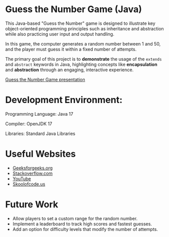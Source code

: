 # Guess the Number Game (Java)

This Java-based "Guess the Number" game is designed to illustrate key object-oriented programming principles such as inheritance and abstraction while also practicing user input and output handling.

In this game, the computer generates a random number between 1 and 50, and the player must guess it within a fixed number of attempts.

The primary goal of this project is to **demonstrate** the usage of the `extends` and `abstract` keywords in Java, highlighting concepts like **encapsulation** and **abstraction** through an engaging, interactive experience.

[Guess the Number Game presentation]()

# Development Environment:
Programming Language: Java 17

Compiler: OpenJDK 17

Libraries: Standard Java Libraries

# Useful Websites
- [Geeksforgeeks.org](https://www.geeksforgeeks.org/number-guessing-game-in-java/)
- [Stackoverflow.com](https://stackoverflow.com/questions/29890213/guess-the-number-in-java)
- [YouTube](https://www.youtube.com/watch?v=xoMzL7aRxK4)
- [Skoolofcode.us](https://skoolofcode.us/blog/guessing-game/)

# Future Work
- Allow players to set a custom range for the random number.  
- Implement a leaderboard to track high scores and fastest guesses.
- Add an option for difficulty levels that modify the number of attempts. 
